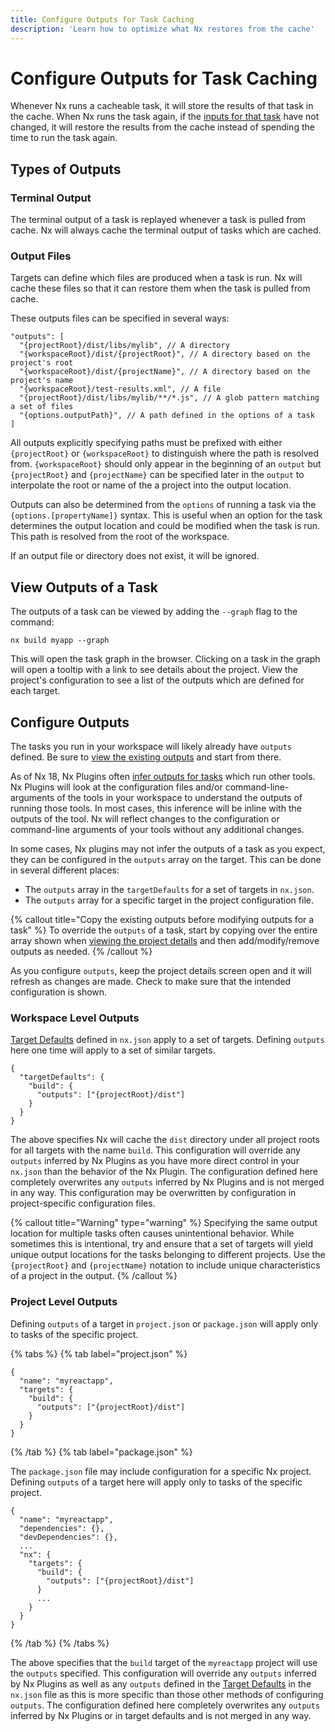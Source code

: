 ```yaml
---
title: Configure Outputs for Task Caching
description: 'Learn how to optimize what Nx restores from the cache'
---
```


# Configure Outputs for Task Caching

Whenever Nx runs a cacheable task, it will store the results of that task in the cache.
When Nx runs the task again, if the [inputs for that task](/recipes/running-tasks/configure-inputs) have not changed, it will restore the results from the cache instead of spending the time to run the task again.

## Types of Outputs

### Terminal Output

The terminal output of a task is replayed whenever a task is pulled from cache. Nx will always cache the terminal output of tasks which are cached.

### Output Files

Targets can define which files are produced when a task is run. Nx will cache these files so that it can restore them when the task is pulled from cache.

These outputs files can be specified in several ways:

```jsonc
"outputs": [
  "{projectRoot}/dist/libs/mylib", // A directory
  "{workspaceRoot}/dist/{projectRoot}", // A directory based on the project's root
  "{workspaceRoot}/dist/{projectName}", // A directory based on the project's name
  "{workspaceRoot}/test-results.xml", // A file
  "{projectRoot}/dist/libs/mylib/**/*.js", // A glob pattern matching a set of files
  "{options.outputPath}", // A path defined in the options of a task
]
```

All outputs explicitly specifying paths must be prefixed with either `{projectRoot}` or `{workspaceRoot}` to distinguish where the path is resolved from. `{workspaceRoot}` should only appear in the beginning of an `output` but `{projectRoot}` and `{projectName}` can be specified later in the `output` to interpolate the root or name of the a project into the output location.

Outputs can also be determined from the `options` of running a task via the `{options.[propertyName]}` syntax.
This is useful when an option for the task determines the output location and could be modified when the task is run.
This path is resolved from the root of the workspace.

If an output file or directory does not exist, it will be ignored.

## View Outputs of a Task

The outputs of a task can be viewed by adding the `--graph` flag to the command:

```shell
nx build myapp --graph
```

This will open the task graph in the browser.
Clicking on a task in the graph will open a tooltip with a link to see details about the project.
View the project's configuration to see a list of the outputs which are defined for each target.

## Configure Outputs

The tasks you run in your workspace will likely already have `outputs` defined.
Be sure to [view the existing outputs](#viewing-outputs-of-a-task) and start from there.

As of Nx 18, Nx Plugins often [infer outputs for tasks](/concepts/inferred-tasks) which run other tools.
Nx Plugins will look at the configuration files and/or command-line-arguments of the tools in your workspace to understand the outputs of running those tools.
In most cases, this inference will be inline with the outputs of the tool.
Nx will reflect changes to the configuration or command-line arguments of your tools without any additional changes.

In some cases, Nx plugins may not infer the outputs of a task as you expect, they can be configured in the `outputs` array on the target. This can be done in several different places:

- The `outputs` array in the `targetDefaults` for a set of targets in `nx.json`.
- The `outputs` array for a specific target in the project configuration file.

{% callout title="Copy the existing outputs before modifying outputs for a task" %}
To override the `outputs` of a task, start by copying over the entire array shown when [viewing the project details](#viewing-the-outputs-of-a-task) and then add/modify/remove outputs as needed.
{% /callout %}

As you configure `outputs`, keep the project details screen open and it will refresh as changes are made. Check to make sure that the intended configuration is shown.

### Workspace Level Outputs

[Target Defaults](/reference/nx-json#target-defaults) defined in `nx.json` apply to a set of targets. Defining `outputs` here one time will apply to a set of similar targets.

```jsonc {% fileName="nx.json" highlightLines=[4] %}
{
  "targetDefaults": {
    "build": {
      "outputs": ["{projectRoot}/dist"]
    }
  }
}
```

The above specifies Nx will cache the `dist` directory under all project roots for all targets with the name `build`.
This configuration will override any `outputs` inferred by Nx Plugins as you have more direct control in your `nx.json` than the behavior of the Nx Plugin.
The configuration defined here completely overwrites any `outputs` inferred by Nx Plugins and is not merged in any way.
This configuration may be overwritten by configuration in project-specific configuration files.

{% callout title="Warning" type="warning" %}
Specifying the same output location for multiple tasks often causes unintentional behavior. While sometimes this is intentional, try and ensure that a set of targets will yield unique output locations for the tasks belonging to different projects. Use the `{projectRoot}` and `{projectName}` notation to include unique characteristics of a project in the output.
{% /callout %}

### Project Level Outputs

Defining `outputs` of a target in `project.json` or `package.json` will apply only to tasks of the specific project.

{% tabs %}
{% tab label="project.json" %}

```jsonc {% fileName="apps/myreactapp/project.json" highlightLines=[5] %}
{
  "name": "myreactapp",
  "targets": {
    "build": {
      "outputs": ["{projectRoot}/dist"]
    }
  }
}
```

{% /tab %}
{% tab label="package.json" %}

The `package.json` file may include configuration for a specific Nx project. Defining `outputs` of a target here will apply only to tasks of the specific project.

```jsonc {% fileName="apps/myreactapp/package.json" highlightLines=[9] %}
{
  "name": "myreactapp",
  "dependencies": {},
  "devDependencies": {},
  ...
  "nx": {
    "targets": {
      "build": {
        "outputs": ["{projectRoot}/dist"]
      }
      ...
    }
  }
}
```

{% /tab %}
{% /tabs %}

The above specifies that the `build` target of the `myreactapp` project will use the `outputs` specified.
This configuration will override any `outputs` inferred by Nx Plugins as well as any `outputs` defined in the [Target Defaults](/reference/nx-json#target-defaults) in the `nx.json` file as this is more specific than those other methods of configuring `outputs`.
The configuration defined here completely overwrites any `outputs` inferred by Nx Plugins or in target defaults and is not merged in any way.

